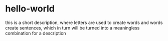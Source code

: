 # hello-world
this is a short description, where letters are used to create words and words create sentences, which in turn will be turned into a meaningless combination for a description 
